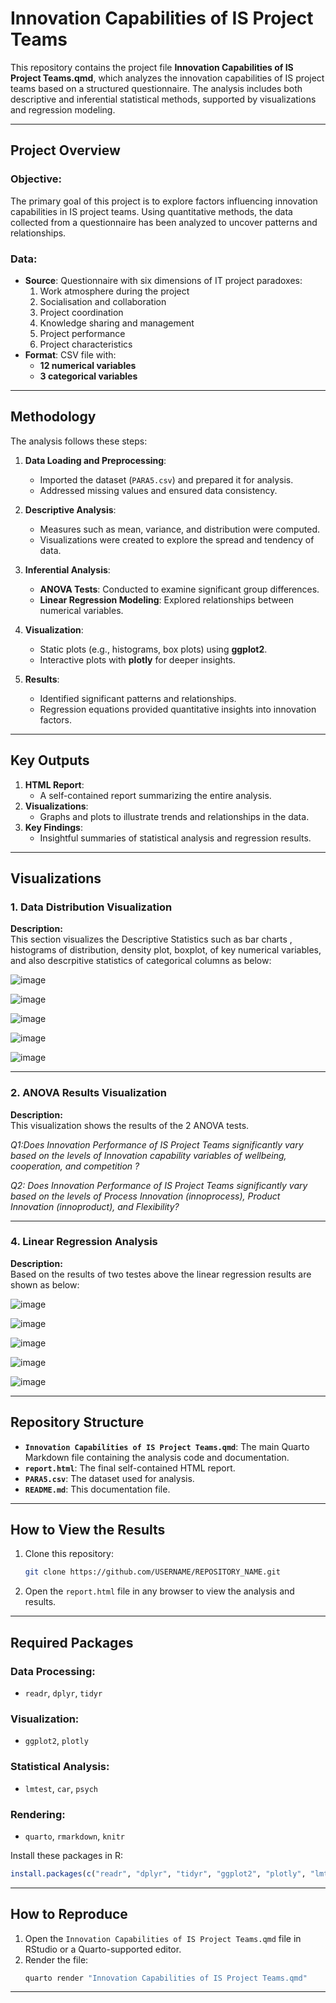 
# Innovation Capabilities of IS Project Teams

This repository contains the project file **Innovation Capabilities of IS Project Teams.qmd**, which analyzes the innovation capabilities of IS project teams based on a structured questionnaire. The analysis includes both descriptive and inferential statistical methods, supported by visualizations and regression modeling.

---

## Project Overview

### Objective:
The primary goal of this project is to explore factors influencing innovation capabilities in IS project teams. Using quantitative methods, the data collected from a questionnaire has been analyzed to uncover patterns and relationships.

### Data:
- **Source**: Questionnaire with six dimensions of IT project paradoxes:
  1. Work atmosphere during the project
  2. Socialisation and collaboration
  3. Project coordination
  4. Knowledge sharing and management
  5. Project performance
  6. Project characteristics
- **Format**: CSV file with:
  - **12 numerical variables**
  - **3 categorical variables**

---

## Methodology

The analysis follows these steps:

1. **Data Loading and Preprocessing**:
   - Imported the dataset (`PARA5.csv`) and prepared it for analysis.
   - Addressed missing values and ensured data consistency.

2. **Descriptive Analysis**:
   - Measures such as mean, variance, and distribution were computed.
   - Visualizations were created to explore the spread and tendency of data.

3. **Inferential Analysis**:
   - **ANOVA Tests**: Conducted to examine significant group differences.
   - **Linear Regression Modeling**: Explored relationships between numerical variables.

4. **Visualization**:
   - Static plots (e.g., histograms, box plots) using **ggplot2**.
   - Interactive plots with **plotly** for deeper insights.

5. **Results**:
   - Identified significant patterns and relationships.
   - Regression equations provided quantitative insights into innovation factors.

---

## Key Outputs

1. **HTML Report**:
   - A self-contained report summarizing the entire analysis.
2. **Visualizations**:
   - Graphs and plots to illustrate trends and relationships in the data.
3. **Key Findings**:
   - Insightful summaries of statistical analysis and regression results.

---

## Visualizations

### 1. **Data Distribution Visualization**

**Description:**  
This section visualizes the Descriptive Statistics such as bar charts ,  histograms of distribution, density plot, boxplot, of key numerical variables, and also descrpitive statistics of categorical columns as below:


![image](https://github.com/user-attachments/assets/1a434465-60ff-4290-9b1c-a99db29b5d87)

![image](https://github.com/user-attachments/assets/0348f3e8-b4f1-4be1-be16-8fcf1a87b58e)

![image](https://github.com/user-attachments/assets/8ced7209-dbe0-42b7-a8ac-06a36c75ce47)

![image](https://github.com/user-attachments/assets/bd36b2bc-0b00-4a75-9957-58eb0c56b245)

![image](https://github.com/user-attachments/assets/1264adb3-7721-44d7-8e0e-cac2128c9cfc)

---


### 2. **ANOVA Results Visualization**

**Description:**  
This visualization shows the results of the 2 ANOVA tests. 

*Q1:Does Innovation Performance of IS Project Teams significantly vary based on the levels of Innovation capability variables of wellbeing, cooperation, and competition ?*

*Q2: Does Innovation Performance of IS Project Teams significantly vary based on the levels of Process Innovation (innoprocess), Product Innovation (innoproduct), and Flexibility?*


---

### 4. **Linear Regression Analysis**

**Description:**  
Based on the results of two testes above the linear regression results are shown as below:

![image](https://github.com/user-attachments/assets/ccbae910-7e58-4e0a-b0eb-0e86099d0fe0) 


![image](https://github.com/user-attachments/assets/71df7310-c508-4fa4-9f9d-c29d2e0b206d) 


![image](https://github.com/user-attachments/assets/3a1caae0-0570-4689-a91c-a221635738c6) 





![image](https://github.com/user-attachments/assets/2c2270b6-35cd-439a-8e2d-e1b5bd27718a)


![image](https://github.com/user-attachments/assets/770600c8-b058-4529-a7a8-be4a302842ed)



---

## Repository Structure

- **`Innovation Capabilities of IS Project Teams.qmd`**: The main Quarto Markdown file containing the analysis code and documentation.
- **`report.html`**: The final self-contained HTML report.
- **`PARA5.csv`**: The dataset used for analysis.
- **`README.md`**: This documentation file.

---

## How to View the Results

1. Clone this repository:
   ```bash
   git clone https://github.com/USERNAME/REPOSITORY_NAME.git
   ```
2. Open the `report.html` file in any browser to view the analysis and results.

---

## Required Packages

### Data Processing:
- `readr`, `dplyr`, `tidyr`

### Visualization:
- `ggplot2`, `plotly`

### Statistical Analysis:
- `lmtest`, `car`, `psych`

### Rendering:
- `quarto`, `rmarkdown`, `knitr`

Install these packages in R:
```r
install.packages(c("readr", "dplyr", "tidyr", "ggplot2", "plotly", "lmtest", "car", "psych", "quarto", "rmarkdown", "knitr"))
```

---

## How to Reproduce

1. Open the `Innovation Capabilities of IS Project Teams.qmd` file in RStudio or a Quarto-supported editor.
2. Render the file:
   ```bash
   quarto render "Innovation Capabilities of IS Project Teams.qmd"
   ```

---
